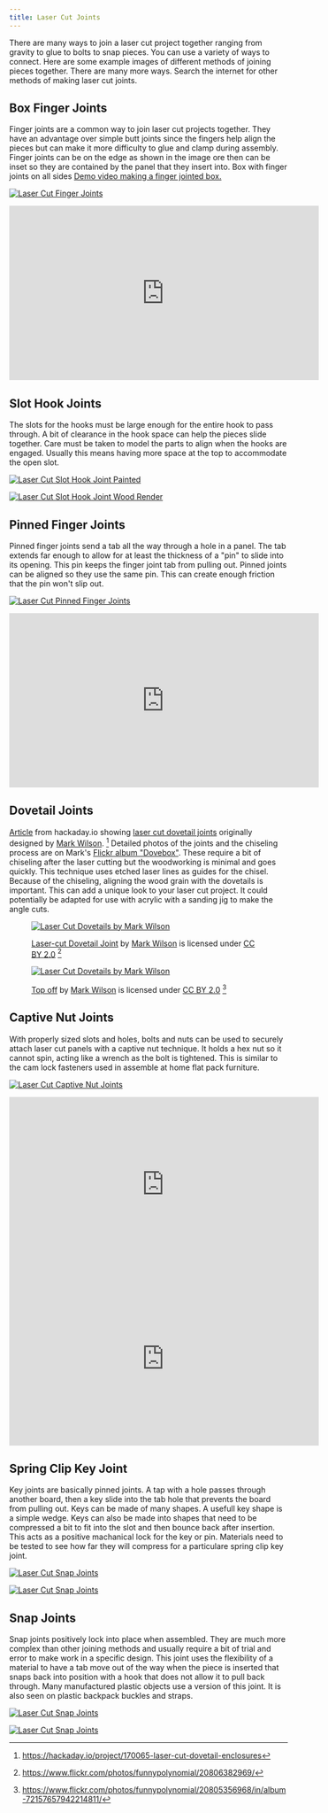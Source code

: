 ```yaml
---
title: Laser Cut Joints
---
```


There are many ways to join a laser cut project together ranging from gravity to glue to bolts to snap pieces. You can use a variety of ways to connect. Here are some example images of different methods of joining pieces together. There are many more ways. Search the internet for other methods of making laser cut joints.

## Box Finger Joints

Finger joints are a common way to join laser cut projects together. They have an advantage over simple butt joints since the fingers help align the pieces but can make it more difficulty to glue and clamp during assembly. Finger joints can be on the edge as shown in the image ore then can be inset so they are contained by the panel that they insert into. Box with finger joints on all sides [Demo video making a finger jointed box.](https://youtu.be/ZrcqauNvt0M)

<div class="two-column-grid">

[![Laser Cut Finger Joints](2022-Finger-Joints-Laser-Cut.jpg)](2022-Finger-Joints-Laser-Cut.png)

<div class="iframe-16-9-container">
<iframe class="youTubeIframe" width="560" height="315" src="https://www.youtube.com/embed/ZrcqauNvt0M?rel=0" title="YouTube video player" frameborder="0" allow="accelerometer; autoplay; clipboard-write; encrypted-media; gyroscope; picture-in-picture; web-share" allowfullscreen></iframe>
</div>

</div>

## Slot Hook Joints

The slots for the hooks must be large enough for the entire hook to pass through. A bit of clearance in the hook space can help the pieces slide together. Care must be taken to model the parts to align when the hooks are engaged. Usually this means having more space at the top to accommodate the open slot.

<div class="two-column-grid">

[![Laser Cut Slot Hook Joint Painted](2023-laser-cut-slot-hook-joint-paint.jpg)](2023-laser-cut-slot-hook-joint-paint.png)

[![Laser Cut Slot Hook Joint Wood Render](2023-laser-cut-slot-hook-joint-wood.jpg)](2023-laser-cut-slot-hook-joint-wood.png)

</div>

## Pinned Finger Joints

Pinned finger joints send a tab all the way through a hole in a panel. The tab extends far enough to allow for at least the thickness of a "pin" to slide into its opening. This pin keeps the finger joint tab from pulling out. Pinned joints can be aligned so they use the same pin. This can create enough friction that the pin won't slip out.

<div class="two-column-grid">

[![Laser Cut Pinned Finger Joints](2022-Pinned-Finger-Joints-Laser-Cut-Colors.jpg)](2022-Pinned-Finger-Joints-Laser-Cut-Colors.png)

<div class="iframe-16-9-container">
<iframe class="youTubeIframe" width="560" height="315" src="https://www.youtube.com/embed/2r7NKS-3Wao?rel=0" title="YouTube video player" frameborder="0" allow="accelerometer; autoplay; clipboard-write; encrypted-media; gyroscope; picture-in-picture; web-share" allowfullscreen></iframe>
</div>

</div>

## Dovetail Joints

[Article](https://hackaday.io/project/170065-laser-cut-dovetail-enclosures) from hackaday.io showing [laser cut dovetail joints](https://hackaday.io/project/170065-laser-cut-dovetail-enclosures) originally designed by [Mark Wilson](https://www.flickr.com/photos/funnypolynomial/). [^1] Detailed photos of the joints and the chiseling process are on Mark's [Flickr album "Dovebox"](https://www.flickr.com/photos/funnypolynomial/albums/72157657942214811). These require a bit of chiseling after the laser cutting but the woodworking is minimal and goes quickly. This technique uses etched laser lines as guides for the chisel. Because of the chiseling, aligning the wood grain with the dovetails is important. This can add a unique look to your laser cut project. It could potentially be adapted for use with acrylic with a sanding jig to make the angle cuts.

<div class="two-column-grid">
<figure>

[![Laser Cut Dovetails by Mark Wilson](laser-cut-dovetail-joint-by-mark-wilson.jpg)](laser-cut-dovetail-joint-by-mark-wilson.jpg)

<figcaption>

[Laser-cut Dovetail Joint](https://www.flickr.com/photos/funnypolynomial/20806382969/) by [Mark Wilson](https://www.flickr.com/photos/funnypolynomial/) is licensed under [CC BY 2.0](https://creativecommons.org/licenses/by/2.0/) [^2]

</figcaption>
</figure>

<figure>

[![Laser Cut Dovetails by Mark Wilson](dovetail-laser-cut-joint-box-by-mark-wilson.jpg)](dovetail-laser-cut-joint-box-by-mark-wilson.jpg)

<figcaption>

[Top off](https://www.flickr.com/photos/funnypolynomial/20805356968/in/album-72157657942214811/) by [Mark Wilson](https://www.flickr.com/photos/funnypolynomial/) is licensed under [CC BY 2.0](https://creativecommons.org/licenses/by/2.0/) [^3]

</figcaption>
</figure>

</div>

## Captive Nut Joints

With properly sized slots and holes, bolts and nuts can be used to securely attach laser cut panels with a captive nut technique. It holds a hex nut so it cannot spin, acting like a wrench as the bolt is tightened. This is similar to the cam lock fasteners used in assemble at home flat pack furniture.

<div class="two-column-grid">

[![Laser Cut Captive Nut Joints](2022-Captive-Nut-Joints-Laser-Cut.jpg)](2022-Captive-Nut-Joints-Laser-Cut.png)

<div class="iframe-16-9-container">
<iframe class="youTubeIframe" width="560" height="315" src="https://www.youtube.com/embed/57OT_SIW96U?rel=0" title="YouTube video player" frameborder="0" allow="accelerometer; autoplay; clipboard-write; encrypted-media; gyroscope; picture-in-picture; web-share" allowfullscreen></iframe>
</div>

<div class="iframe-16-9-container">
<iframe class="youTubeIframe" width="560" height="315" src="https://www.youtube.com/embed/UK8bsVQy4s8?rel=0" title="YouTube video player" frameborder="0" allow="accelerometer; autoplay; clipboard-write; encrypted-media; gyroscope; picture-in-picture; web-share" allowfullscreen></iframe>
</div>

</div>

## Spring Clip Key Joint

Key joints are basically pinned joints. A tap with a hole passes through another board, then a key slide into the tab hole that prevents the board from pulling out. Keys can be made of many shapes. A usefull key shape is a simple wedge. Keys can also be made into shapes that need to be compressed a bit to fit into the slot and then bounce back after insertion. This acts as a positive machanical lock for the key or pin. Materials need to be tested to see how far they will compress for a particulare spring clip key joint.

<div class="two-column-grid">

[![Laser Cut Snap Joints](2023-spring-clip-key-pin-joint-plastic.jpg)](2023-spring-clip-key-pin-joint-plastic.png)

[![Laser Cut Snap Joints](2023-spring-clip-key-pin-joint-wood.jpg)](2023-spring-clip-key-pin-joint-wood.png)

</div>

## Snap Joints

Snap joints positively lock into place when assembled. They are much more complex than other joining methods and usually require a bit of trial and error to make work in a specific design. This joint uses the flexibility of a material to have a tab move out of the way when the piece is inserted that snaps back into position with a hook that does not allow it to pull back through. Many manufactured plastic objects use a version of this joint. It is also seen on plastic backpack buckles and straps.

<div class="two-column-grid">

[![Laser Cut Snap Joints](2022-Snap-Joints-Laser-Cut-1.jpg)](2022-Snap-Joints-Laser-Cut-1.png)

[![Laser Cut Snap Joints](2022-Snap-Joints-Laser-Cut-2.jpg)](2022-Snap-Joints-Laser-Cut-2.png)

</div>

[^1]: https://hackaday.io/project/170065-laser-cut-dovetail-enclosures
[^2]: https://www.flickr.com/photos/funnypolynomial/20806382969/
[^3]: https://www.flickr.com/photos/funnypolynomial/20805356968/in/album-72157657942214811/
